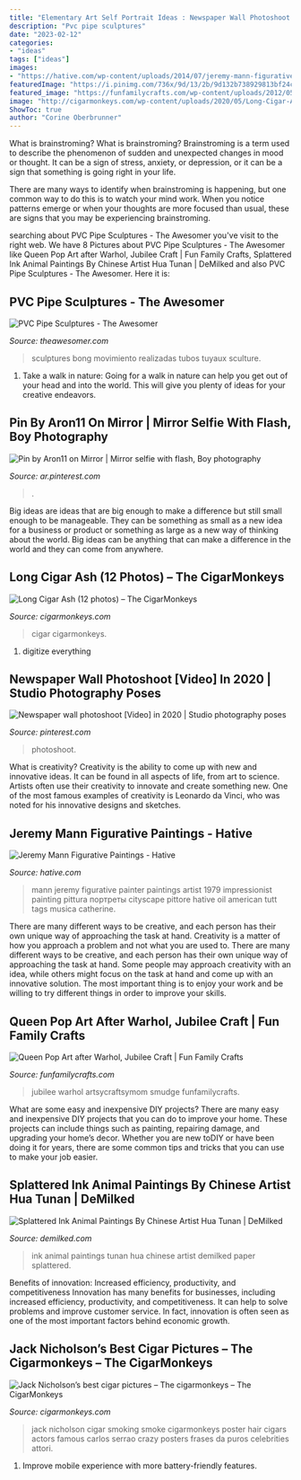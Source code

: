 ```yaml
---
title: "Elementary Art Self Portrait Ideas : Newspaper Wall Photoshoot [video] In 2020"
description: "Pvc pipe sculptures"
date: "2023-02-12"
categories:
- "ideas"
tags: ["ideas"]
images:
- "https://hative.com/wp-content/uploads/2014/07/jeremy-mann-figurative-paintings/20-jeremy-mann-figurative-paintings.jpg"
featuredImage: "https://i.pinimg.com/736x/9d/13/2b/9d132b738929813bf24c1c7b706e6356.jpg"
featured_image: "https://funfamilycrafts.com/wp-content/uploads/2012/05/smudge-on-paint.jpg"
image: "http://cigarmonkeys.com/wp-content/uploads/2020/05/Long-Cigar-Ash-cigarmonkeys-TOP-best-cigar-ash-7.jpg"
ShowToc: true
author: "Corine Oberbrunner"
---
```



What is brainstroming?
What is brainstroming?
 Brainstroming is a term used to describe the phenomenon of sudden and unexpected changes in mood or thought. It can be a sign of stress, anxiety, or depression, or it can be a sign that something is going right in your life.

There are many ways to identify when brainstroming is happening, but one common way to do this is to watch your mind work. When you notice patterns emerge or when your thoughts are more focused than usual, these are signs that you may be experiencing brainstroming.

	

		
searching about PVC Pipe Sculptures - The Awesomer you've visit to the right web. We have 8 Pictures about PVC Pipe Sculptures - The Awesomer like Queen Pop Art after Warhol, Jubilee Craft | Fun Family Crafts, Splattered Ink Animal Paintings By Chinese Artist Hua Tunan | DeMilked and also PVC Pipe Sculptures - The Awesomer. Here it is:
		
    
## PVC Pipe Sculptures - The Awesomer

<img loading=lazy src="https://theawesomer.com/photos/2011/12/121211_pvc_pipe_sculptures_6.jpg" onerror="this.onerror=null;this.src='https://tse2.mm.bing.net/th?id=OIP.um5yTDKSKpW_kRwthVfqVQAAAA&amp;pid=15.1';" alt="PVC Pipe Sculptures - The Awesomer">

_Source: theawesomer.com_

>sculptures bong movimiento realizadas tubos tuyaux sculture. 

	

1) Take a walk in nature: Going for a walk in nature can help you get out of your head and into the world. This will give you plenty of ideas for your creative endeavors.

    
## Pin By Aron11 On Mirror | Mirror Selfie With Flash, Boy Photography

<img loading=lazy src="https://i.pinimg.com/736x/9d/13/2b/9d132b738929813bf24c1c7b706e6356.jpg" onerror="this.onerror=null;this.src='https://tse3.mm.bing.net/th?id=OIP.jj5TEqLNei28K5x1UXL9xQHaNL&amp;pid=15.1';" alt="Pin by Aron11 on Mirror | Mirror selfie with flash, Boy photography">

_Source: ar.pinterest.com_

>. 

	

Big ideas are ideas that are big enough to make a difference but still small enough to be manageable. They can be something as small as a new idea for a business or product or something as large as a new way of thinking about the world. Big ideas can be anything that can make a difference in the world and they can come from anywhere.

    
## Long Cigar Ash (12 Photos) – The CigarMonkeys

<img loading=lazy src="http://cigarmonkeys.com/wp-content/uploads/2020/05/Long-Cigar-Ash-cigarmonkeys-TOP-best-cigar-ash-7.jpg" onerror="this.onerror=null;this.src='https://tse2.mm.bing.net/th?id=OIP.812Rfhtql3KGpO64-Lr7JwHaJ4&amp;pid=15.1';" alt="Long Cigar Ash (12 photos) – The CigarMonkeys">

_Source: cigarmonkeys.com_

>cigar cigarmonkeys. 

	

1. digitize everything

    
## Newspaper Wall Photoshoot [Video] In 2020 | Studio Photography Poses

<img loading=lazy src="https://i.pinimg.com/736x/6f/b4/38/6fb438c40937a5868d0c06e2b3e8f2de.jpg" onerror="this.onerror=null;this.src='https://tse1.mm.bing.net/th?id=OIP.-w_abQ4MzNbRb7WBmNoixwHaNK&amp;pid=15.1';" alt="Newspaper wall photoshoot [Video] in 2020 | Studio photography poses">

_Source: pinterest.com_

>photoshoot. 

	

What is creativity?
Creativity is the ability to come up with new and innovative ideas. It can be found in all aspects of life, from art to science. Artists often use their creativity to innovate and create something new. One of the most famous examples of creativity is Leonardo da Vinci, who was noted for his innovative designs and sketches.

    
## Jeremy Mann Figurative Paintings - Hative

<img loading=lazy src="https://hative.com/wp-content/uploads/2014/07/jeremy-mann-figurative-paintings/20-jeremy-mann-figurative-paintings.jpg" onerror="this.onerror=null;this.src='https://tse2.mm.bing.net/th?id=OIP.YjQDbRYtPXJR6lg3oQ6HegHaHa&amp;pid=15.1';" alt="Jeremy Mann Figurative Paintings - Hative">

_Source: hative.com_

>mann jeremy figurative painter paintings artist 1979 impressionist painting pittura портреты cityscape pittore hative oil american tutt tags musica catherine. 

	

There are many different ways to be creative, and each person has their own unique way of approaching the task at hand.
Creativity is a matter of how you approach a problem and not what you are used to. There are many different ways to be creative, and each person has their own unique way of approaching the task at hand. Some people may approach creativity with an idea, while others might focus on the task at hand and come up with an innovative solution. The most important thing is to enjoy your work and be willing to try different things in order to improve your skills.

    
## Queen Pop Art After Warhol, Jubilee Craft | Fun Family Crafts

<img loading=lazy src="https://funfamilycrafts.com/wp-content/uploads/2012/05/smudge-on-paint.jpg" onerror="this.onerror=null;this.src='https://tse1.mm.bing.net/th?id=OIP.fFj2VBNMTWLXsc12WbgTUAHaLJ&amp;pid=15.1';" alt="Queen Pop Art after Warhol, Jubilee Craft | Fun Family Crafts">

_Source: funfamilycrafts.com_

>jubilee warhol artsycraftsymom smudge funfamilycrafts. 

	

What are some easy and inexpensive DIY projects?
There are many easy and inexpensive DIY projects that you can do to improve your home. These projects can include things such as painting, repairing damage, and upgrading your home’s decor. Whether you are new toDIY or have been doing it for years, there are some common tips and tricks that you can use to make your job easier.

    
## Splattered Ink Animal Paintings By Chinese Artist Hua Tunan | DeMilked

<img loading=lazy src="https://www.demilked.com/magazine/wp-content/uploads/2015/05/animal-paintings-ink-on-paper-hua-tunan-18.jpg" onerror="this.onerror=null;this.src='https://tse1.mm.bing.net/th?id=OIP.plcc3QRQiWV3S_h7nt68lQHaLH&amp;pid=15.1';" alt="Splattered Ink Animal Paintings By Chinese Artist Hua Tunan | DeMilked">

_Source: demilked.com_

>ink animal paintings tunan hua chinese artist demilked paper splattered. 

	

Benefits of innovation: Increased efficiency, productivity, and competitiveness
Innovation has many benefits for businesses, including increased efficiency, productivity, and competitiveness. It can help to solve problems and improve customer service. In fact, innovation is often seen as one of the most important factors behind economic growth.

    
## Jack Nicholson’s Best Cigar Pictures – The Cigarmonkeys – The CigarMonkeys

<img loading=lazy src="http://cigarmonkeys.com/wp-content/uploads/2020/03/jack_nicholson_best_cigar_smoking_photos_cigarmonkeys-2.jpg" onerror="this.onerror=null;this.src='https://tse3.mm.bing.net/th?id=OIP.EKUVzsbrZ6FeJ31PFOEPbgHaJ4&amp;pid=15.1';" alt="Jack Nicholson’s best cigar pictures – The cigarmonkeys – The CigarMonkeys">

_Source: cigarmonkeys.com_

>jack nicholson cigar smoking smoke cigarmonkeys poster hair cigars actors famous carlos serrao crazy posters frases da puros celebrities attori. 

	

1. Improve mobile experience with more battery-friendly features.

